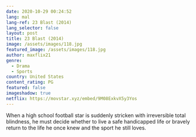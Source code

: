 ```yaml
---
date: 2020-10-29 00:24:52
lang: mal
lang-ref: 23 Blast (2014)
lang_selector: false
layout: post
title: 23 Blast (2014)
image: /assets/images/118.jpg
featured_image: /assets/images/118.jpg
author: maxflix21
genre:
  - Drama
  - Sports
country: United States
content_rating: PG
featured: false
imageshadow: true
netflix: https://movstar.xyz/embed/9M08ExkvX5y3Yos
---
```

When a high school football star is suddenly stricken with irreversible total blindness, he must decide whether to live a safe handicapped life or bravely return to the life he once knew and the sport he still loves.